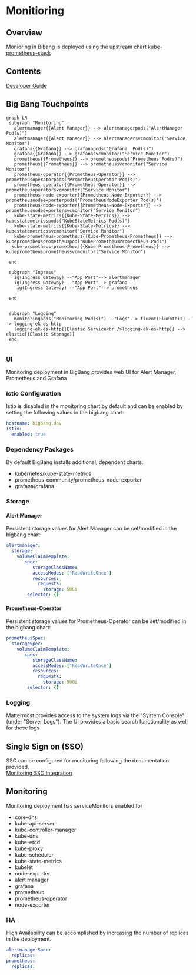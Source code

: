 # Monitioring

## Overview
Monioring in Bibang is deployed using the upstream chart  [kube-prometheus-stack](https://github.com/prometheus-community/helm-charts/charts/kube-prometheus-stack)

## Contents

[Developer Guide](docs/developer-guide.md)

## Big Bang Touchpoints

 ```mermaid
graph LR
  subgraph "Monitoring"
    alertmanager{{Alert Manager}} --> alertmanagerpods("AlertManager Pod(s)")
    alertmanager{{Alert Manager}} --> alertmanagersvcmonitor("Service Monitor")
    grafana{{Grafana}} --> grafanapods("Grafana  Pod(s)")
    grafana{{Grafana}} --> grafanasvcmonitor("Service Monitor")
    prometheus{{Prometheus}} --> prometheuspods("Prometheus Pod(s)")
    prometheus{{Prometheus}} --> prometheussvcmonitor("Service Monitor")
    prometheus-operator{{Prometheus-Operator}} --> prometheusoperatorpods("PrometheusOperator Pod(s)")
    prometheus-operator{{Prometheus-Operator}} --> prometheusoperatorsvcmonitor("Service Monitor")
    prometheus-node-exporter{{Prometheus-Node-Exporter}} --> prometheusnodeexporterpods("PrometheusNodeExporter Pod(s)")
    prometheus-node-exporter{{Prometheus-Node-Exporter}} --> prometheusnodeexportersvcmonitor("Service Monitor")
    kube-state-metrics{{Kube-State-Metrics}} --> kubestatemetricspods("KubeStateMetrics Pod(s)")
    kube-state-metrics{{Kube-State-Metrics}} --> kubestatemetricssvcmonitor("Service Monitor")
    kube-prometheus-prometheus{{Kube-Prometheus-Prometheus}} --> kubeprometheusprometheuspod("KubePrometheusPromectheus Pods")
   kube-prometheus-prometheus{{Kube-Prometheus-Prometheus}} --> kubeprometheusprometheussvcmonitor("Service Monitor")

  end      

  subgraph "Ingress"
    ig(Ingress Gateway) --"App Port"--> alertmanager
    ig(Ingress Gateway) --"App Port"--> grafana
     ig(Ingress Gateway) --"App Port"--> prometheus
     
  end


  subgraph "Logging"
    monitoringpods("Monitoring Pod(s)") --"Logs"--> fluent(Fluentbit) --> logging-ek-es-http
    logging-ek-es-http{{Elastic Service<br />logging-ek-es-http}} --> elastic[(Elastic Storage)]
  end
  
```   
### UI

Monitoring deployment in BigBang provides web UI for Alert Manager, Prometheus and Grafana

### Istio Configuration

Istio is disabled in the monitoring
 chart by default and can be enabled by setting the following values in the bigbang chart:

```yaml
hostname: bigbang.dev
istio:
  enabled: true
```

### Dependency Packages

By default BigBang  installs additional, dependent charts:
* kubernetes/kube-state-metrics
* prometheus-community/prometheus-node-exporter
* grafana/grafana

### Storage
#### Alert Manager
Persistent storage values for Alert Manager can be set/modified  in the bigbang chart:

```yaml
alertmanager:
  storage:
    volumeClaimTemplate:
       spec:
          storageClassName: 
          accessModes: ["ReadWriteOnce"]
          resources:
            requests:
              storage: 50Gi
        selector: {}
```

#### Prometheus-Operator
Persistent storage values for Prometheus-Operator can be set/modified  in the bigbang chart:

```yaml
prometheusSpec:
  storageSpec:
    volumeClaimTemplate:
       spec:
          storageClassName: 
          accessModes: ["ReadWriteOnce"]
          resources:
            requests:
              storage: 50Gi
        selector: {}
```

### Logging

Mattermost provides access to the system logs via the "System Console" (under "Server Logs"). The UI provides a basic search functionality as well for these logs

## Single Sign on (SSO)

SSO can be configured for monitoring  following the documentation provided. \
[Monitoring SSO Integration](https://repo1.dso.mil/platform-one/big-bang/apps/core/monitoring/-/blob/main/docs/KEYCLOAK.md)

## Monitoring
Monitoring deployment has serviceMonitors enabled for
* core-dns
* kube-api-server
* kube-controller-manager
* kube-dns
* kube-etcd
* kube-proxy
* kube-scheduler
* kube-state-metrics
*  kubelet
* node-exporter
* alert manager
* grafana
* prometheus
* prometheus-operator
* node-exporter

### HA

High Availability can be accomplished by increasing the number of replicas in the deployment.

```yaml
alertmanagerSpec:
  replicas:
prometheus:
  replicas:
```








